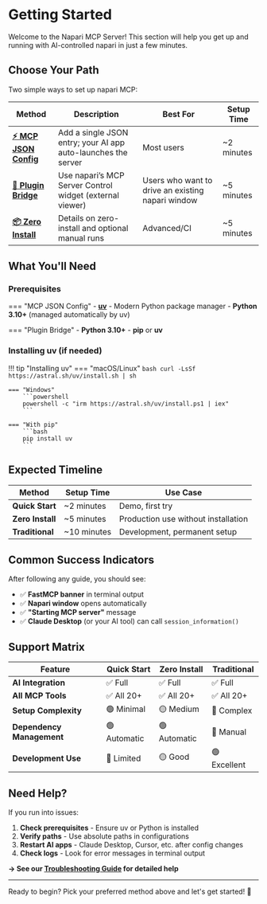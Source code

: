 # Getting Started

Welcome to the Napari MCP Server! This section will help you get up and running with AI-controlled napari in just a few minutes.

## Choose Your Path

Two simple ways to set up napari MCP:

| Method | Description | Best For | Setup Time |
|--------|-------------|----------|------------|
| **[⚡ MCP JSON Config](quickstart.md)** | Add a single JSON entry; your AI app auto-launches the server | Most users | ~2 minutes |
| **[🔌 Plugin Bridge](installation.md)** | Use napari’s MCP Server Control widget (external viewer) | Users who want to drive an existing napari window | ~5 minutes |
| **[📦 Zero Install](zero-install.md)** | Details on zero-install and optional manual runs | Advanced/CI | ~5 minutes |

## What You'll Need

### Prerequisites

=== "MCP JSON Config"
    - **[uv](https://docs.astral.sh/uv/)** - Modern Python package manager
    - **Python 3.10+** (managed automatically by uv)

=== "Plugin Bridge"
    - **Python 3.10+**
    - **pip** or **uv**

### Installing uv (if needed)

!!! tip "Installing uv"
    === "macOS/Linux"
        ```bash
        curl -LsSf https://astral.sh/uv/install.sh | sh
        ```

    === "Windows"
        ```powershell
        powershell -c "irm https://astral.sh/uv/install.ps1 | iex"
        ```

    === "With pip"
        ```bash
        pip install uv
        ```

## Expected Timeline

| Method | Setup Time | Use Case |
|--------|------------|----------|
| **Quick Start** | ~2 minutes | Demo, first try |
| **Zero Install** | ~5 minutes | Production use without installation |
| **Traditional** | ~10 minutes | Development, permanent setup |

## Common Success Indicators

After following any guide, you should see:

- ✅ **FastMCP banner** in terminal output
- ✅ **Napari window** opens automatically
- ✅ **"Starting MCP server"** message
- ✅ **Claude Desktop** (or your AI tool) can call `session_information()`

## Support Matrix

| Feature | Quick Start | Zero Install | Traditional |
|---------|-------------|--------------|-------------|
| **AI Integration** | ✅ Full | ✅ Full | ✅ Full |
| **All MCP Tools** | ✅ All 20+ | ✅ All 20+ | ✅ All 20+ |
| **Setup Complexity** | 🟢 Minimal | 🟡 Medium | 🔴 Complex |
| **Dependency Management** | 🟢 Automatic | 🟢 Automatic | 🔴 Manual |
| **Development Use** | 🔴 Limited | 🟡 Good | 🟢 Excellent |

## Need Help?

If you run into issues:

1. **Check prerequisites** - Ensure uv or Python is installed
2. **Verify paths** - Use absolute paths in configurations
3. **Restart AI apps** - Claude Desktop, Cursor, etc. after config changes
4. **Check logs** - Look for error messages in terminal output

**→ See our [Troubleshooting Guide](../guides/troubleshooting.md) for detailed help**

---

Ready to begin? Pick your preferred method above and let's get started! 🚀
